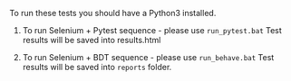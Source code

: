 To run these tests you should have a Python3 installed.

1. To run Selenium + Pytest sequence -  please use `run_pytest.bat`
Test results will be saved into results.html

2. To run Selenium + BDT sequence -  please use `run_behave.bat`
Test results will be saved into `reports` folder.
